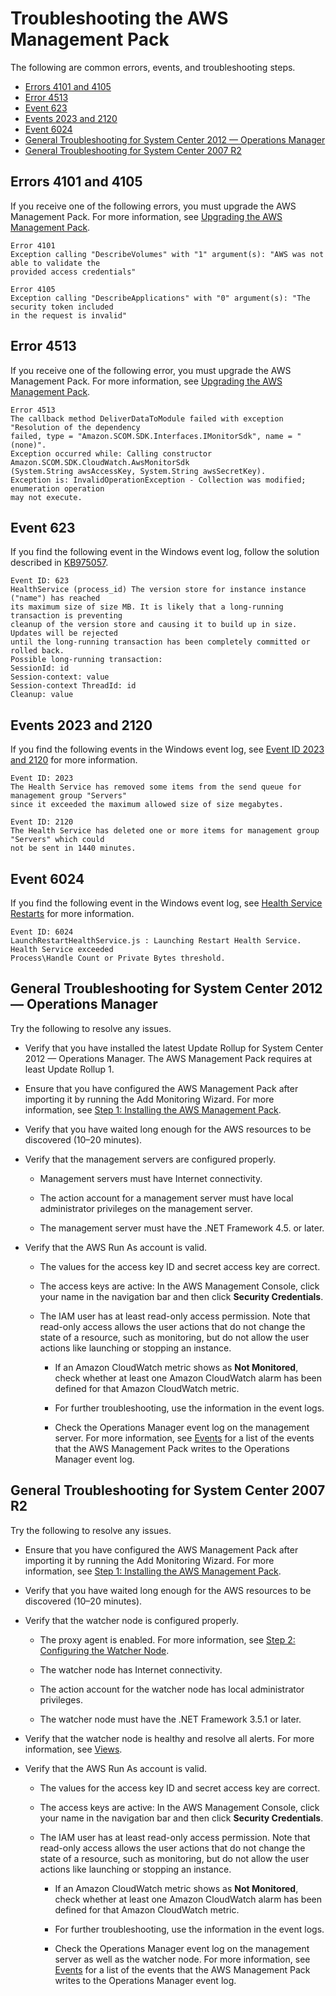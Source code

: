 # Troubleshooting the AWS Management Pack<a name="TroubleshootingAWSmp"></a>

The following are common errors, events, and troubleshooting steps\.


+ [Errors 4101 and 4105](#error-4101-4105)
+ [Error 4513](#error-4513)
+ [Event 623](#event-623)
+ [Events 2023 and 2120](#event-2023-2120)
+ [Event 6024](#event-6024)
+ [General Troubleshooting for System Center 2012 — Operations Manager](#general-troubleshooting-2012)
+ [General Troubleshooting for System Center 2007 R2](#general-troubleshooting-2007)

## Errors 4101 and 4105<a name="error-4101-4105"></a>

If you receive one of the following errors, you must upgrade the AWS Management Pack\. For more information, see [Upgrading the AWS Management Pack](upgrading-awsmp.md)\.

```
Error 4101
Exception calling "DescribeVolumes" with "1" argument(s): "AWS was not able to validate the 
provided access credentials"
```

```
Error 4105
Exception calling "DescribeApplications" with "0" argument(s): "The security token included 
in the request is invalid"
```

## Error 4513<a name="error-4513"></a>

If you receive one of the following error, you must upgrade the AWS Management Pack\. For more information, see [Upgrading the AWS Management Pack](upgrading-awsmp.md)\.

```
Error 4513
The callback method DeliverDataToModule failed with exception "Resolution of the dependency 
failed, type = "Amazon.SCOM.SDK.Interfaces.IMonitorSdk", name = "(none)".
Exception occurred while: Calling constructor Amazon.SCOM.SDK.CloudWatch.AwsMonitorSdk
(System.String awsAccessKey, System.String awsSecretKey).
Exception is: InvalidOperationException - Collection was modified; enumeration operation 
may not execute.
```

## Event 623<a name="event-623"></a>

If you find the following event in the Windows event log, follow the solution described in [KB975057](http://support.microsoft.com/kb/975057)\.

```
Event ID: 623
HealthService (process_id) The version store for instance instance ("name") has reached 
its maximum size of size MB. It is likely that a long-running transaction is preventing 
cleanup of the version store and causing it to build up in size. Updates will be rejected 
until the long-running transaction has been completely committed or rolled back. 
Possible long-running transaction:
SessionId: id
Session-context: value
Session-context ThreadId: id
Cleanup: value
```

## Events 2023 and 2120<a name="event-2023-2120"></a>

If you find the following events in the Windows event log, see [Event ID 2023 and 2120](https://social.technet.microsoft.com/Forums/systemcenter/en-US/56324edf-01bb-46c3-80de-bbaab529a585/event-id-2023-and-2120) for more information\.

```
Event ID: 2023
The Health Service has removed some items from the send queue for management group "Servers" 
since it exceeded the maximum allowed size of size megabytes.
```

```
Event ID: 2120
The Health Service has deleted one or more items for management group "Servers" which could 
not be sent in 1440 minutes.
```

## Event 6024<a name="event-6024"></a>

If you find the following event in the Windows event log, see [Health Service Restarts](http://blogs.technet.com/b/omx/archive/2013/10/17/health-service-restarts-on-service-manager-servers-with-scom-agents.aspx) for more information\.

```
Event ID: 6024
LaunchRestartHealthService.js : Launching Restart Health Service. Health Service exceeded 
Process\Handle Count or Private Bytes threshold.
```

## General Troubleshooting for System Center 2012 — Operations Manager<a name="general-troubleshooting-2012"></a>

Try the following to resolve any issues\.

+ Verify that you have installed the latest Update Rollup for System Center 2012 — Operations Manager\. The AWS Management Pack requires at least Update Rollup 1\.

+ Ensure that you have configured the AWS Management Pack after importing it by running the Add Monitoring Wizard\. For more information, see [Step 1: Installing the AWS Management Pack](ConfiguringAWSmp.md)\.

+ Verify that you have waited long enough for the AWS resources to be discovered \(10–20 minutes\)\.

+ Verify that the management servers are configured properly\.

  + Management servers must have Internet connectivity\.

  + The action account for a management server must have local administrator privileges on the management server\.

  + The management server must have the \.NET Framework 4\.5\. or later\.

+ Verify that the AWS Run As account is valid\.

  + The values for the access key ID and secret access key are correct\.

  + The access keys are active: In the AWS Management Console, click your name in the navigation bar and then click **Security Credentials**\.

  + The IAM user has at least read\-only access permission\. Note that read\-only access allows the user actions that do not change the state of a resource, such as monitoring, but do not allow the user actions like launching or stopping an instance\.

    + If an Amazon CloudWatch metric shows as **Not Monitored**, check whether at least one Amazon CloudWatch alarm has been defined for that Amazon CloudWatch metric\.

    + For further troubleshooting, use the information in the event logs\.

    + Check the Operations Manager event log on the management server\. For more information, see [Events](UsingAWSmp.md#EventIDs) for a list of the events that the AWS Management Pack writes to the Operations Manager event log\.

## General Troubleshooting for System Center 2007 R2<a name="general-troubleshooting-2007"></a>

Try the following to resolve any issues\.

+ Ensure that you have configured the AWS Management Pack after importing it by running the Add Monitoring Wizard\. For more information, see [Step 1: Installing the AWS Management Pack](ConfiguringAWSmp.md)\.

+ Verify that you have waited long enough for the AWS resources to be discovered \(10–20 minutes\)\.

+ Verify that the watcher node is configured properly\.

  + The proxy agent is enabled\. For more information, see [Step 2: Configuring the Watcher Node](ConfiguringWatcherNode.md)\.

  + The watcher node has Internet connectivity\.

  + The action account for the watcher node has local administrator privileges\.

  + The watcher node must have the \.NET Framework 3\.5\.1 or later\.

+ Verify that the watcher node is healthy and resolve all alerts\. For more information, see [Views](UsingAWSmp.md#AWSmpViews)\.

+ Verify that the AWS Run As account is valid\.

  + The values for the access key ID and secret access key are correct\.

  + The access keys are active: In the AWS Management Console, click your name in the navigation bar and then click **Security Credentials**\.

  + The IAM user has at least read\-only access permission\. Note that read\-only access allows the user actions that do not change the state of a resource, such as monitoring, but do not allow the user actions like launching or stopping an instance\.

    + If an Amazon CloudWatch metric shows as **Not Monitored**, check whether at least one Amazon CloudWatch alarm has been defined for that Amazon CloudWatch metric\.

    + For further troubleshooting, use the information in the event logs\.

    + Check the Operations Manager event log on the management server as well as the watcher node\. For more information, see [Events](UsingAWSmp.md#EventIDs) for a list of the events that the AWS Management Pack writes to the Operations Manager event log\.